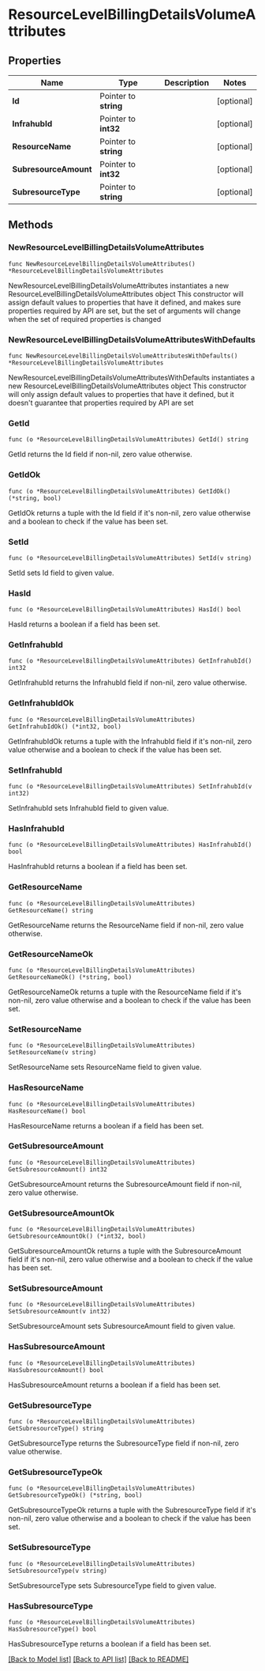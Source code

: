 # ResourceLevelBillingDetailsVolumeAttributes

## Properties

Name | Type | Description | Notes
------------ | ------------- | ------------- | -------------
**Id** | Pointer to **string** |  | [optional] 
**InfrahubId** | Pointer to **int32** |  | [optional] 
**ResourceName** | Pointer to **string** |  | [optional] 
**SubresourceAmount** | Pointer to **int32** |  | [optional] 
**SubresourceType** | Pointer to **string** |  | [optional] 

## Methods

### NewResourceLevelBillingDetailsVolumeAttributes

`func NewResourceLevelBillingDetailsVolumeAttributes() *ResourceLevelBillingDetailsVolumeAttributes`

NewResourceLevelBillingDetailsVolumeAttributes instantiates a new ResourceLevelBillingDetailsVolumeAttributes object
This constructor will assign default values to properties that have it defined,
and makes sure properties required by API are set, but the set of arguments
will change when the set of required properties is changed

### NewResourceLevelBillingDetailsVolumeAttributesWithDefaults

`func NewResourceLevelBillingDetailsVolumeAttributesWithDefaults() *ResourceLevelBillingDetailsVolumeAttributes`

NewResourceLevelBillingDetailsVolumeAttributesWithDefaults instantiates a new ResourceLevelBillingDetailsVolumeAttributes object
This constructor will only assign default values to properties that have it defined,
but it doesn't guarantee that properties required by API are set

### GetId

`func (o *ResourceLevelBillingDetailsVolumeAttributes) GetId() string`

GetId returns the Id field if non-nil, zero value otherwise.

### GetIdOk

`func (o *ResourceLevelBillingDetailsVolumeAttributes) GetIdOk() (*string, bool)`

GetIdOk returns a tuple with the Id field if it's non-nil, zero value otherwise
and a boolean to check if the value has been set.

### SetId

`func (o *ResourceLevelBillingDetailsVolumeAttributes) SetId(v string)`

SetId sets Id field to given value.

### HasId

`func (o *ResourceLevelBillingDetailsVolumeAttributes) HasId() bool`

HasId returns a boolean if a field has been set.

### GetInfrahubId

`func (o *ResourceLevelBillingDetailsVolumeAttributes) GetInfrahubId() int32`

GetInfrahubId returns the InfrahubId field if non-nil, zero value otherwise.

### GetInfrahubIdOk

`func (o *ResourceLevelBillingDetailsVolumeAttributes) GetInfrahubIdOk() (*int32, bool)`

GetInfrahubIdOk returns a tuple with the InfrahubId field if it's non-nil, zero value otherwise
and a boolean to check if the value has been set.

### SetInfrahubId

`func (o *ResourceLevelBillingDetailsVolumeAttributes) SetInfrahubId(v int32)`

SetInfrahubId sets InfrahubId field to given value.

### HasInfrahubId

`func (o *ResourceLevelBillingDetailsVolumeAttributes) HasInfrahubId() bool`

HasInfrahubId returns a boolean if a field has been set.

### GetResourceName

`func (o *ResourceLevelBillingDetailsVolumeAttributes) GetResourceName() string`

GetResourceName returns the ResourceName field if non-nil, zero value otherwise.

### GetResourceNameOk

`func (o *ResourceLevelBillingDetailsVolumeAttributes) GetResourceNameOk() (*string, bool)`

GetResourceNameOk returns a tuple with the ResourceName field if it's non-nil, zero value otherwise
and a boolean to check if the value has been set.

### SetResourceName

`func (o *ResourceLevelBillingDetailsVolumeAttributes) SetResourceName(v string)`

SetResourceName sets ResourceName field to given value.

### HasResourceName

`func (o *ResourceLevelBillingDetailsVolumeAttributes) HasResourceName() bool`

HasResourceName returns a boolean if a field has been set.

### GetSubresourceAmount

`func (o *ResourceLevelBillingDetailsVolumeAttributes) GetSubresourceAmount() int32`

GetSubresourceAmount returns the SubresourceAmount field if non-nil, zero value otherwise.

### GetSubresourceAmountOk

`func (o *ResourceLevelBillingDetailsVolumeAttributes) GetSubresourceAmountOk() (*int32, bool)`

GetSubresourceAmountOk returns a tuple with the SubresourceAmount field if it's non-nil, zero value otherwise
and a boolean to check if the value has been set.

### SetSubresourceAmount

`func (o *ResourceLevelBillingDetailsVolumeAttributes) SetSubresourceAmount(v int32)`

SetSubresourceAmount sets SubresourceAmount field to given value.

### HasSubresourceAmount

`func (o *ResourceLevelBillingDetailsVolumeAttributes) HasSubresourceAmount() bool`

HasSubresourceAmount returns a boolean if a field has been set.

### GetSubresourceType

`func (o *ResourceLevelBillingDetailsVolumeAttributes) GetSubresourceType() string`

GetSubresourceType returns the SubresourceType field if non-nil, zero value otherwise.

### GetSubresourceTypeOk

`func (o *ResourceLevelBillingDetailsVolumeAttributes) GetSubresourceTypeOk() (*string, bool)`

GetSubresourceTypeOk returns a tuple with the SubresourceType field if it's non-nil, zero value otherwise
and a boolean to check if the value has been set.

### SetSubresourceType

`func (o *ResourceLevelBillingDetailsVolumeAttributes) SetSubresourceType(v string)`

SetSubresourceType sets SubresourceType field to given value.

### HasSubresourceType

`func (o *ResourceLevelBillingDetailsVolumeAttributes) HasSubresourceType() bool`

HasSubresourceType returns a boolean if a field has been set.


[[Back to Model list]](../README.md#documentation-for-models) [[Back to API list]](../README.md#documentation-for-api-endpoints) [[Back to README]](../README.md)


